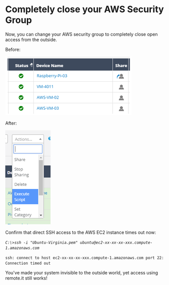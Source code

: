 # Completely close your AWS Security Group

Now, you can change your AWS security group to completely close open access from the outside.

Before:

![](../../.gitbook/assets/image%20%28505%29.png)

After:

![](../../.gitbook/assets/image%20%28184%29.png)

Confirm that direct SSH access to the AWS EC2 instance times out now:

_`C:\>ssh -i "Ubuntu-Virginia.pem" ubuntu@ec2-xx-xx-xx-xxx.compute-1.amazonaws.com`_ 

`ssh: connect to host ec2-xx-xx-xx-xxx.compute-1.amazonaws.com port 22: Connection timed out`

You've made your system invisible to the outside world, yet access using remote.it still works!



